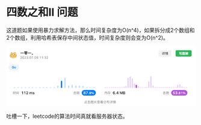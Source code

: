 # 四数之和II 问题
这道题如果使用暴力求解方法，那么时间复杂度为O(n^4)，如果拆分成2个数组和2个数组，利用哈希表保存中间状态值，时间复杂度则会变为O(n^2)。  

![img.png](img.png)

吐槽一下，leetcode的算法时间真就看服务器状态。